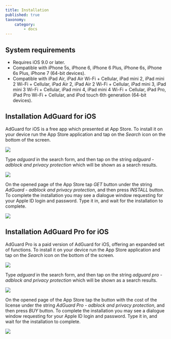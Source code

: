 ```yaml
---
title: Installation
published: true
taxonomy:
    category:
        - docs
---
```


## System requirements
* Requires iOS 9.0 or later. 
* Compatible with iPhone 5s, iPhone 6, iPhone 6 Plus, iPhone 6s, iPhone 6s Plus, iPhone 7 (64-bit devices).
* Compatible with iPad Air, iPad Air Wi-Fi + Cellular, iPad mini 2, iPad mini 2 Wi-Fi + Cellular, iPad Air 2, iPad Air 2 Wi-Fi + Cellular, iPad mini 3, iPad mini 3 Wi-Fi + Cellular, iPad mini 4, iPad mini 4 Wi-Fi + Cellular, iPad Pro, iPad Pro Wi-Fi + Cellular, and iPod touch 6th generation (64-bit devices).

## Installation AdGuard for iOS
AdGuard for iOS is a free app which presented at App Store. To install it on your device run the App Store application and tap on the _Search_ icon on the bottom of the screen.

![](ios_install_EN_01.PNG)

Type _adguard_ in the search form, and then tap on the string _adguard - adblock and privacy protection_ which will be shown as a search results.

![](ios_install_EN_02.PNG)

On the opened page of the App Store tap _GET_ button under the string _AdGuard - adblock and privacy protection_, and then press _INSTALL_ button. To complete the installation you may see a dialogue window requesting for your Apple ID login and password. Type it in, and wait for the installation to complete. 

![](ios_install_EN_03.PNG)

## Installation AdGuard Pro for iOS
AdGuard Pro is a paid version of AdGuard for iOS, offering an expanded set of functions. To install it on your device run the App Store application and tap on the _Search_ icon on the bottom of the screen.

![](ios_install_EN_01.PNG)

Type _adguard_ in the search form, and then tap on the string _adguard pro - adblock and privacy protection_ which will be shown as a search results.

![](ios_install_EN_02.PNG)

On the opened page of the App Store tap the button with the cost of the license under the string _AdGuard Pro  - adblock and privacy protection_, and then press _BUY_ button. To complete the installation you may see a dialogue window requesting for your Apple ID login and password. Type it in, and wait for the installation to complete.

![](ios_install_EN_04.PNG)
